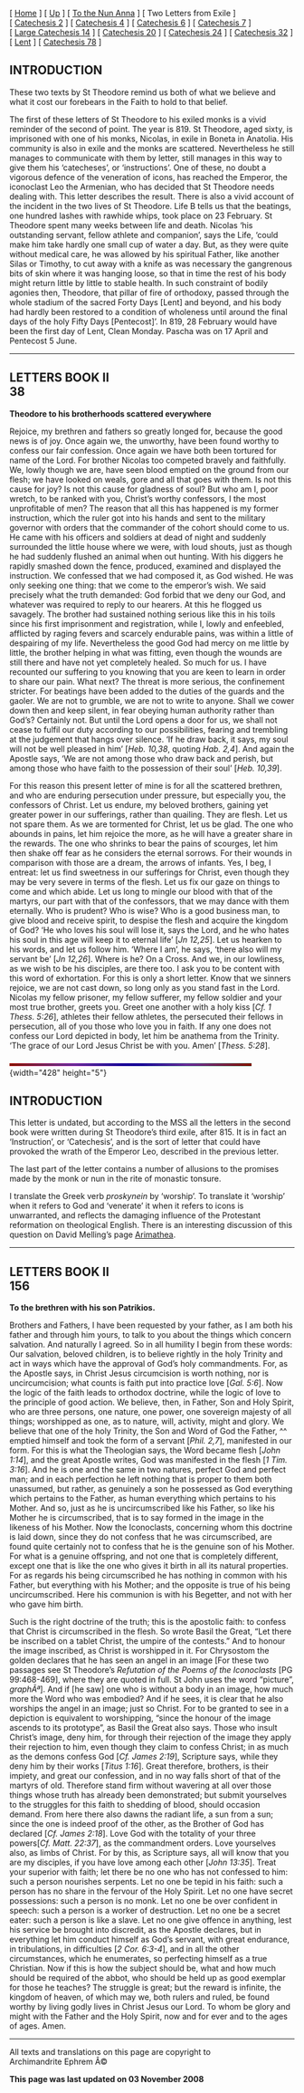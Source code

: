 \[ [Home](index.md) \] \[ [Up](theodore.md) \]
\[ [To the Nun Anna](Anna-ep.md) \] \[ Two Letters from Exile \]
\[ [Catechesis 2](ths02.md) \] \[ [Catechesis 4](ths04.md) \]
\[ [Catechesis 6](ths06.md) \] \[ [Catechesis 7](ths07.md) \]
\[ [Large Catechesis 14](ths14l.md) \] \[ [Catechesis 20](ths20.md) \]
\[ [Catechesis 24](ths24.md) \] \[ [Catechesis 32](ths32.md) \]
\[ [Lent](lent.md) \] \[ [Catechesis 78](Ths78.md) \]

INTRODUCTION
------------

These two texts by St Theodore remind us both of what we believe and
what it cost our forebears in the Faith to hold to that belief.

The first of these letters of St Theodore to his exiled monks is a vivid
reminder of the second of point. The year is 819. St Theodore, aged
sixty, is imprisoned with one of his monks, Nicolas, in exile in Boneta
in Anatolia. His community is also in exile and the monks are scattered.
Nevertheless he still manages to communicate with them by letter, still
manages in this way to give them his ‘catecheses’, or ‘instructions’.
One of these, no doubt a vigorous defence of the veneration of icons,
has reached the Emperor, the iconoclast Leo the Armenian, who has
decided that St Theodore needs dealing with. This letter describes the
result. There is also a vivid account of the incident in the two lives
of St Theodore. Life B tells us that the beatings, one hundred lashes
with rawhide whips, took place on 23 February. St Theodore spent many
weeks between life and death. Nicolas ‘his outstanding servant, fellow
athlete and companion’, says the Life, ‘could make him take hardly one
small cup of water a day. But, as they were quite without medical care,
he was allowed by his spiritual Father, like another Silas or Timothy,
to cut away with a knife as was necessary the gangrenous bits of skin
where it was hanging loose, so that in time the rest of his body might
return little by little to stable health. In such constraint of bodily
agonies then, Theodore, that pillar of fire of orthodoxy, passed through
the whole stadium of the sacred Forty Days \[Lent\] and beyond, and his
body had hardly been restored to a condition of wholeness until around
the final days of the holy Fifty Days \[Pentecost\]’. In 819, 28
February would have been the first day of Lent, Clean Monday. Pascha was
on 17 April and Pentecost 5 June.

------------------------------------------------------------------------

LETTERS BOOK II\
38
----------------

**Theodore to his brotherhoods scattered everywhere**

Rejoice, my brethren and fathers so greatly longed for, because the good
news is of joy. Once again we, the unworthy, have been found worthy to
confess our fair confession. Once again we have both been tortured for
name of the Lord. For brother Nicolas too competed bravely and
faithfully. We, lowly though we are, have seen blood emptied on the
ground from our flesh; we have looked on weals, gore and all that goes
with them. Is not this cause for joy? Is not this cause for gladness of
soul? But who am I, poor wretch, to be ranked with you, Christ’s worthy
confessors, I the most unprofitable of men? The reason that all this has
happened is my former instruction, which the ruler got into his hands
and sent to the military governor with orders that the commander of the
cohort should come to us. He came with his officers and soldiers at dead
of night and suddenly surrounded the little house where we were, with
loud shouts, just as though he had suddenly flushed an animal when out
hunting. With his diggers he rapidly smashed down the fence, produced,
examined and displayed the instruction. We confessed that we had
composed it, as God wished. He was only seeking one thing: that we come
to the emperor’s wish. We said precisely what the truth demanded: God
forbid that we deny our God, and whatever was required to reply to our
hearers. At this he flogged us savagely. The brother had sustained
nothing serious like this in his toils since his first imprisonment and
registration, while I, lowly and enfeebled, afflicted by raging fevers
and scarcely endurable pains, was within a little of despairing of my
life. Nevertheless the good God had mercy on me little by little, the
brother helping in what was fitting, even though the wounds are still
there and have not yet completely healed. So much for us. I have
recounted our suffering to you knowing that you are keen to learn in
order to share our pain. What next? The threat is more serious, the
confinement stricter. For beatings have been added to the duties of the
guards and the gaoler. We are not to grumble, we are not to write to
anyone. Shall we cower down then and keep silent, in fear obeying human
authority rather than God’s? Certainly not. But until the Lord opens a
door for us, we shall not cease to fulfil our duty according to our
possibilities, fearing and trembling at the judgement that hangs over
silence. ‘If he draw back, it says, my soul will not be well pleased in
him’ \[*Heb. 10,38*, quoting *Hab. 2,4*\]. And again the Apostle says,
‘We are not among those who draw back and perish, but among those who
have faith to the possession of their soul’ \[*Heb. 10,39*\].

For this reason this present letter of mine is for all the scattered
brethren, and who are enduring persecution under pressure, but
especially you, the confessors of Christ. Let us endure, my beloved
brothers, gaining yet greater power in our sufferings, rather than
quailing. They are flesh. Let us not spare them. As we are tormented for
Christ, let us be glad. The one who abounds in pains, let him rejoice
the more, as he will have a greater share in the rewards. The one who
shrinks to bear the pains of scourges, let him then shake off fear as he
considers the eternal sorrows. For their wounds in comparison with those
are a dream, the arrows of infants. Yes, I beg, I entreat: let us find
sweetness in our sufferings for Christ, even though they may be very
severe in terms of the flesh. Let us fix our gaze on things to come and
which abide. Let us long to mingle our blood with that of the martyrs,
our part with that of the confessors, that we may dance with them
eternally. Who is prudent? Who is wise? Who is a good business man, to
give blood and receive spirit, to despise the flesh and acquire the
kingdom of God? ‘He who loves his soul will lose it, says the Lord, and
he who hates his soul in this age will keep it to eternal life’ \[*Jn
12,25*\]. Let us hearken to his words, and let us follow him. ‘Where I
am’, he says, ‘there also will my servant be’ \[*Jn 12,26*\]. Where is
he? On a Cross. And we, in our lowliness, as we wish to be his
disciples, are there too. I ask you to be content with this word of
exhortation. For this is only a short letter. Know that we sinners
rejoice, we are not cast down, so long only as you stand fast in the
Lord. Nicolas my fellow prisoner, my fellow sufferer, my fellow soldier
and your most true brother, greets you. Greet one another with a holy
kiss \[*Cf. 1 Thess. 5:26*\], athletes their fellow athletes, the
persecuted their fellows in persecution, all of you those who love you
in faith. If any one does not confess our Lord depicted in body, let him
be anathema from the Trinity. ‘The grace of our Lord Jesus Christ be
with you. Amen’ \[*Thess. 5:28*\].

![](Thin_Red_and_Blue52.gif){width="428" height="5"}

INTRODUCTION
------------

This letter is undated, but according to the MSS all the letters in the
second book were written during St Theodore’s third exile, after 815. It
is in fact an ‘Instruction’, or ‘Catechesis’, and is the sort of letter
that could have provoked the wrath of the Emperor Leo, described in the
previous letter.

The last part of the letter contains a number of allusions to the
promises made by the monk or nun in the rite of monastic tonsure.

I translate the Greek verb *proskynein* by ‘worship’. To translate it
‘worship’ when it refers to God and ‘venerate’ it when it refers to
icons is unwarranted, and reflects the damaging influence of the
Protestant reformation on theological English. There is an interesting
discussion of this question on David Melling’s page
[Arimathea](http://www.orthodox.co.uk).

------------------------------------------------------------------------

LETTERS BOOK II\
156
----------------

**To the brethren with his son Patrikios.**

Brothers and Fathers, I have been requested by your father, as I am both
his father and through him yours, to talk to you about the things which
concern salvation. And naturally I agreed. So in all humility I begin
from these words: Our salvation, beloved children, is to believe rightly
in the holy Trinity and act in ways which have the approval of God’s
holy commandments. For, as the Apostle says, in Christ Jesus
circumcision is worth nothing, nor is uncircumcision; what counts is
faith put into practice love \[*Gal. 5:6*\]. Now the logic of the faith
leads to orthodox doctrine, while the logic of love to the principle of
good action. We believe, then, in Father, Son and Holy Spirit, who are
three persons, one nature, one power, one sovereign majesty of all
things; worshipped as one, as to nature, will, activity, might and
glory. We believe that one of the holy Trinity, the Son and Word of God
the Father, ^^ emptied himself and took the form of a servant \[*Phil.
2,7*\], manifested in our form. For this is what the Theologian says,
the Word became flesh \[*John 1:14*\], and the great Apostle writes, God
was manifested in the flesh \[*1 Tim. 3:16*\]. And he is one and the
same in two natures, perfect God and perfect man; and in each perfection
he left nothing that is proper to them both unassumed, but rather, as
genuinely a son he possessed as God everything which pertains to the
Father, as human everything which pertains to his Mother. And so, just
as he is uncircumscribed like his Father, so like his Mother he is
circumscribed, that is to say formed in the image in the likeness of his
Mother. Now the Iconoclasts, concerning whom this doctrine is laid down,
since they do not confess that he was circumscribed, are found quite
certainly not to confess that he is the genuine son of his Mother. For
what is a genuine offspring, and not one that is completely different,
except one that is like the one who gives it birth in all its natural
properties. For as regards his being circumscribed he has nothing in
common with his Father, but everything with his Mother; and the opposite
is true of his being uncircumscribed. Here his communion is with his
Begetter, and not with her who gave him birth.

Such is the right doctrine of the truth; this is the apostolic faith: to
confess that Christ is circumscribed in the flesh. So wrote Basil the
Great, “Let there be inscribed on a tablet Christ, the umpire of the
contests.” And to honour the image inscribed, as Christ is worshipped in
it. For Chrysostom the golden declares that he has seen an angel in an
image \[For these two passages see St Theodore’s *Refutation of the
Poems of the Iconoclasts* \[PG 99:468-469\], where they are quoted in
full. St John uses the word “picture”, *graphÃª*\]. And if \[he saw\]
one who is without a body in an image, how much more the Word who was
embodied? And if he sees, it is clear that he also worships the angel in
an image; just so Christ. For to be granted to see in a depiction is
equivalent to worshipping, “since the honour of the image ascends to its
prototype”, as Basil the Great also says. Those who insult Christ’s
image, deny him, for through their rejection of the image they apply
their rejection to him, even though they claim to confess Christ; in as
much as the demons confess God \[*Cf. James 2:19*\], Scripture says,
while they deny him by their works \[*Titus 1:16*\]. Great therefore,
brothers, is their impiety, and great our confession, and in no way
falls short of that of the martyrs of old. Therefore stand firm without
wavering at all over those things whose truth has already been
demonstrated; but submit yourselves to the struggles for this faith to
shedding of blood, should occasion demand. From here there also dawns
the radiant life, a sun from a sun; since the one is indeed proof of the
other, as the Brother of God has declared \[*Cf. James 2:18*\]. Love God
with the totality of your three powers\[*Cf. Matt. 22:37*\], as the
commandment orders. Love yourselves also, as limbs of Christ. For by
this, as Scripture says, all will know that you are my disciples, if you
have love among each other \[*John 13:35*\]. Treat your superior with
faith; let there be no one who has not confessed to him: such a person
nourishes serpents. Let no one be tepid in his faith: such a person has
no share in the fervour of the Holy Spirit. Let no one have secret
possessions: such a person is no monk. Let no one be over confident in
speech: such a person is a worker of destruction. Let no one be a secret
eater: such a person is like a slave. Let no one give offence in
anything, lest his service be brought into discredit, as the Apostle
declares, but in everything let him conduct himself as God’s servant,
with great endurance, in tribulations, in difficulties \[*2 Cor.
6:3-4*\], and in all the other circumstances, which he enumerates, so
perfecting himself as a true Christian. Now if this is how the subject
should be, what and how much should be required of the abbot, who should
be held up as good exemplar for those he teaches? The struggle is great;
but the reward is infinite, the kingdom of heaven, of which may we, both
rulers and ruled, be found worthy by living godly lives in Christ Jesus
our Lord. To whom be glory and might with the Father and the Holy
Spirit, now and for ever and to the ages of ages. Amen.

------------------------------------------------------------------------

All texts and translations on this page are copyright to\
Archimandrite Ephrem Â©

**This page was last updated on 03 November 2008**
